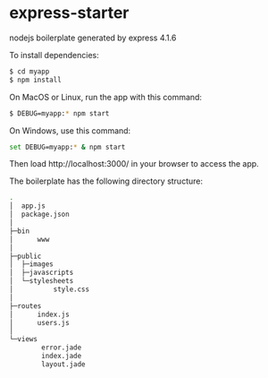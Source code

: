 # express-starter
nodejs boilerplate generated by express 4.1.6 

To install dependencies:
```bash
$ cd myapp
$ npm install
```

On MacOS or Linux, run the app with this command:
```bash
$ DEBUG=myapp:* npm start
```

On Windows, use this command:
```bash
set DEBUG=myapp:* & npm start
```

Then load http://localhost:3000/ in your browser to access the app.

The boilerplate has the following directory structure:
```bash
.
│  app.js
│  package.json
│
├─bin
│      www
│
├─public
│  ├─images
│  ├─javascripts
│  └─stylesheets
│          style.css
│
├─routes
│      index.js
│      users.js
│
└─views
        error.jade
        index.jade
        layout.jade
```
